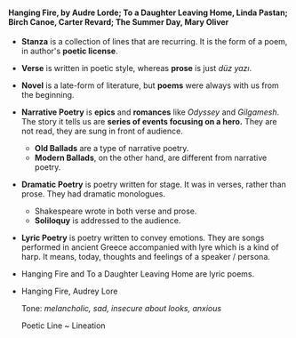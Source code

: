#### Hanging Fire, by Audre Lorde; To a Daughter Leaving Home, Linda Pastan; Birch Canoe, Carter Revard; The Summer Day, Mary Oliver

- **Stanza** is a collection of lines that are recurring. It is the form of a poem, in author's **poetic license**.
- **Verse** is written in poetic style, whereas **prose** is just _düz yazı_.
- **Novel** is a late-form of literature, but **poems** were always with us from the beginning.
- **Narrative Poetry** is **epics** and **romances** like _Odyssey_ and _Gilgamesh_. The story it tells us are **series of events focusing on a hero.** They are not read, they are sung in front of audience.
  - **Old Ballads** are a type of narrative poetry.
  - **Modern Ballads**, on the other hand, are different from narrative poetry.
- **Dramatic Poetry** is poetry written for stage. It was in verses, rather than prose. They had dramatic monologues.
  - Shakespeare wrote in both verse and prose.
  - **Soliloquy** is addressed to the audience.

- **Lyric Poetry** is poetry written to convey emotions. They are songs performed in ancient Greece accompanied with lyre which is a kind of harp. It means, today, thoughts and feelings of a speaker / persona.

- Hanging Fire and To a Daughter Leaving Home are lyric poems.

- Hanging Fire, Audrey Lore

  Tone: *melancholic, sad, insecure about looks, anxious*

  Poetic Line ~ Lineation